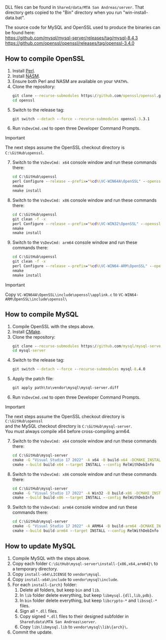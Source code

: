 DLL files can be found in `Shared/data/MTA San Andreas/server`.
That directory gets copied to the "Bin" directory when you run "win-install-data.bat".

The source code for MySQL and OpenSSL used to produce the binaries can be found here:  
https://github.com/mysql/mysql-server/releases/tag/mysql-8.4.3  
https://github.com/openssl/openssl/releases/tag/openssl-3.4.0  

## How to compile OpenSSL

1. Install [Perl](https://strawberryperl.com/).
2. Install [NASM](https://www.nasm.us/).
3. Ensure both Perl and NASM are available on your `%PATH%`.
4. Clone the repository:  
    ```bat
    git clone --recurse-submodules https://github.com/openssl/openssl.git
    cd openssl
    ```
5. Switch to the release tag:  
    ```bat
    git switch --detach --force --recurse-submodules openssl-3.3.1
    ```
6. Run `VsDevCmd.cmd` to open three Developer Command Prompts.  
> [!IMPORTANT]  
> The next steps assume the OpenSSL checkout directory is `C:\GitHub\openssl`.
7. Switch to the `VsDevCmd: x64` console window and run these commands there:  
    ```bat
    cd C:\GitHub\openssl
    perl Configure --release --prefix="%cd%\VC-WIN64A\OpenSSL" --openssldir="%cd%\VC-WIN64A\SSL" /MT VC-WIN64A
    nmake
    nmake install
    ```
8. Switch to the `VsDevCmd: x86` console window and run these commands there:  
    ```bat
    cd C:\GitHub\openssl
    git clean -f -x
    perl Configure --release --prefix="%cd%\VC-WIN32\OpenSSL" --openssldir="%cd%\VC-WIN32\SSL" /MT VC-WIN32
    nmake
    nmake install
    ```
9. Switch to the `VsDevCmd: arm64` console window and run these commands there:  
    ```bat
    cd C:\GitHub\openssl
    git clean -f -x
    perl Configure --release --prefix="%cd%\VC-WIN64-ARM\OpenSSL" --openssldir="%cd%\VC-WIN64-ARM\SSL" /MT VC-WIN64-ARM
    nmake
    nmake install
    ```

> [!IMPORTANT]  
> Copy `VC-WIN64A\OpenSSL\include\openssl\applink.c` to `VC-WIN64-ARM\OpenSSL\include\openssl\`

## How to compile MySQL

1. Compile OpenSSL with the steps above.
2. Install [CMake](https://cmake.org/download/).
3. Clone the repository:  
    ```bat
    git clone --recurse-submodules https://github.com/mysql/mysql-server.git
    cd mysql-server
    ```
4. Switch to the release tag:  
    ```bat
    git switch --detach --force --recurse-submodules mysql-8.4.0
    ```
5. Apply the patch file:  
    ```bat
    git apply path\to\vendor\mysql\mysql-server.diff
    ```
6. Run `VsDevCmd.cmd` to open three Developer Command Prompts.  
> [!IMPORTANT]  
> The next steps assume the OpenSSL checkout directory is `C:\GitHub\openssl`  
> and the MySQL checkout directory is `C:\GitHub\mysql-server`.  
> You must always compile x64 before cross-compiling arm64.
7. Switch to the `VsDevCmd: x64` console window and run these commands there:  
    ```bat
    cd C:\GitHub\mysql-server
    cmake -G "Visual Studio 17 2022" -A x64 -B build-x64 -DCMAKE_INSTALL_PREFIX="%cd%\install-x64" -DWITH_SSL="C:\GitHub\openssl\VC-WIN64A\OpenSSL"
    cmake --build build-x64 --target INSTALL --config RelWithDebInfo
    ```
8. Switch to the `VsDevCmd: x86` console window and run these commands there:  
    ```bat
    cd C:\GitHub\mysql-server
    cmake -G "Visual Studio 17 2022" -A Win32 -B build-x86 -DCMAKE_INSTALL_PREFIX="%cd%\install-x86" -DWITH_SSL="C:\GitHub\openssl\VC-WIN32\OpenSSL"
    cmake --build build-x86 --target INSTALL --config RelWithDebInfo
    ```
9. Switch to the `VsDevCmd: arm64` console window and run these commands there:  
    ```bat
    cd C:\GitHub\mysql-server
    cmake -G "Visual Studio 17 2022" -A ARM64 -B build-arm64 -DCMAKE_INSTALL_PREFIX="%cd%\install-arm64" -DWITH_SSL="C:\GitHub\openssl\VC-WIN64-ARM\OpenSSL"
    cmake --build build-arm64 --target INSTALL --config RelWithDebInfo
    ```

## How to update MySQL

1. Compile MySQL with the steps above.
2. Copy each folder `C:\GitHub\mysql-server\install-{x86,x64,arm64}\` to a temporary directory.
3. Copy `install-x64\LICENSE` to `vendor\mysql`.
4. Copy `install-x64\include` to `vendor\mysql\include`.
5. For each `install-{arch}` folder:  
    1. Delete all folders, but keep `bin` and `lib`.
    2. In `lib` folder delete everything, but keep `libmysql.{dll,lib,pdb}`.
    3. In `bin` folder delete everything, but keep `libcrypto-*` and `libssql-*` files.
    4. Sign all `*.dll` files.
    5. Copy signed `*.dll` files to their designed subfolder in `Shared\data\MTA San Andreas\server`.
    6. Copy `lib\libmysql.lib` to `vendor\mysql\lib\{arch}\`.
6. Commit the update.
